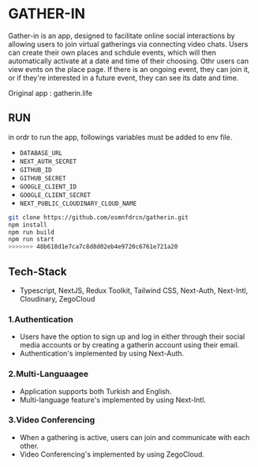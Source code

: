 # GATHER-IN

Gather-in is an app, designed to facilitate online social interactions by allowing users to join virtual gatherings via connecting video chats.
Users can create their own places and schdule events, which will then automatically activate at a date and time of their choosing.
Othr users can view evnts on the place page. If there is an ongoing event, they can join it, or if they're interested in a future event, they can see its date and time.

Original app : gatherin.life

## RUN

in ordr to run the app, followings variables must be added to env file.

- `DATABASE_URL`
- `NEXT_AUTH_SECRET`
- `GITHUB_ID`
- `GITHUB_SECRET`
- `GOOGLE_CLIENT_ID`
- `GOOGLE_CLIENT_SECRET`
- `NEXT_PUBLIC_CLOUDINARY_CLOUD_NAME`

```bash
git clone https://github.com/osmnfdrcn/gatherin.git
npm install
npm run build
npm run start
>>>>>>> 48b618d1e7ca7c8d8d02eb4e9720c6761e721a20
```

## Tech-Stack

- Typescript, NextJS, Redux Toolkit, Tailwind CSS, Next-Auth, Next-Intl, Cloudinary, ZegoCloud

### 1.Authentication

- Users have the option to sign up and log in either through their social media accounts or by creating a gatherin account using their email.
- Authentication's implemented by using Next-Auth.

### 2.Multi-Languaagee

- Application supports both Turkish and English.
- Multi-language feature's implemented by using Next-Intl.

### 3.Video Conferencing

- When a gathering is active, users can join and communicate with each other.
- Video Conferencing's implemented by using ZegoCloud.
